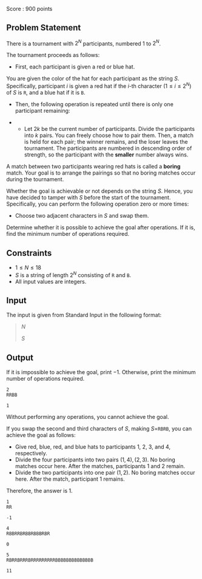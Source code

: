 Score : $900$ points

## Problem Statement

There is a tournament with $2^N$ participants, numbered $1$ to $2^N$.

The tournament proceeds as follows:

- <p>First, each participant is given a red or blue hat.
You are given the color of the hat for each participant as the string $S$.
Specifically, participant $i$ is given a red hat if the $i$-th character ($1 \leq i \leq 2^N$) of $S$ is `R`, and a blue hat if it is `B`.</p>
- <p>Then, the following operation is repeated until there is only one participant remaining:</p>
-   - Let $2k$ be the current number of participants. Divide the participants into $k$ pairs.
You can freely choose how to pair them.
Then, a match is held for each pair; the winner remains, and the loser leaves the tournament.
The participants are numbered in descending order of strength, so the participant with the **smaller** number always wins.

A match between two participants wearing red hats is called a **boring** match.
Your goal is to arrange the pairings so that no boring matches occur during the tournament.

Whether the goal is achievable or not depends on the string $S$.
Hence, you have decided to tamper with $S$ before the start of the tournament.
Specifically, you can perform the following operation zero or more times:

- Choose two adjacent characters in $S$ and swap them.

Determine whether it is possible to achieve the goal after operations.
If it is, find the minimum number of operations required.

## Constraints

- $1 \leq N \leq 18$
- $S$ is a string of length $2^N$ consisting of `R` and `B`.
- All input values are integers.

## Input

The input is given from Standard Input in the following format:

> $N$
> 
> $S$

## Output

If it is impossible to achieve the goal, print $-1$.
Otherwise, print the minimum number of operations required.

```input1
2
RRBB
```

```output1
1
```

Without performing any operations, you cannot achieve the goal.

If you swap the second and third characters of $S$, making $S=$`RBRB`, you can achieve the goal as follows:

- Give red, blue, red, and blue hats to participants $1$, $2$, $3$, and $4$, respectively.
- Divide the four participants into two pairs $(1,4),(2,3)$.
No boring matches occur here.
After the matches, participants $1$ and $2$ remain.
- Divide the two participants into one pair $(1,2)$.
No boring matches occur here.
After the match, participant $1$ remains.

Therefore, the answer is $1$.

```input2
1
RR
```

```output2
-1
```

```input3
4
RBBRRBRBBRBBBRBR
```

```output3
0
```

```input4
5
RBRRBRRRBRRRRRRRRRBBBBBBBBBBBBBB
```

```output4
11
```